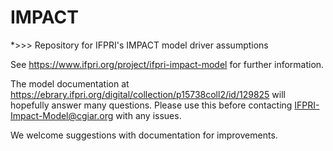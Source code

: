 # IMPACT

*>>> Repository for IFPRI's IMPACT model driver assumptions

See https://www.ifpri.org/project/ifpri-impact-model for further information.

The model documentation at https://ebrary.ifpri.org/digital/collection/p15738coll2/id/129825 will hopefully answer many questions. Please use this before contacting IFPRI-Impact-Model@cgiar.org with any issues.

We welcome suggestions with documentation for improvements.
